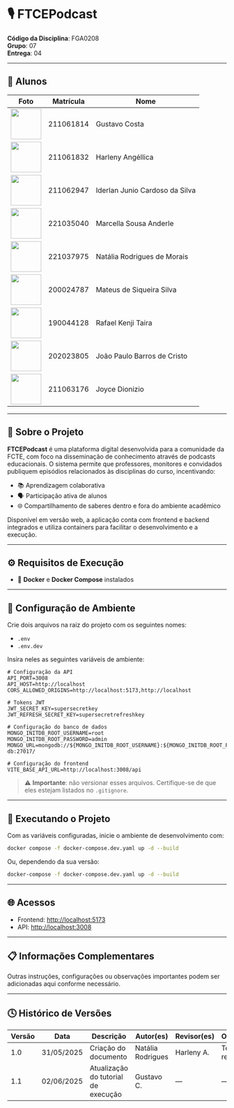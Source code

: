# 🎙️ FTCEPodcast

**Código da Disciplina**: FGA0208  
**Grupo**: 07  
**Entrega**: 04

---

## 👥 Alunos

| Foto | Matrícula | Nome |
|------|-----------|------|
| <img src="https://avatars.githubusercontent.com/u/101185927?v=4" height="70"> | 211061814 | Gustavo Costa |
| <img src="https://avatars.githubusercontent.com/u/101184511?v=4" height="70"> | 211061832 | Harleny Angéllica |
| <img src="https://avatars.githubusercontent.com/u/101422838?v=4" height="70"> | 211062947 | Iderlan Junio Cardoso da Silva |
| <img src="https://avatars.githubusercontent.com/u/144747380?v=4" height="70"> | 221035040 | Marcella Sousa Anderle |
| <img src="https://avatars.githubusercontent.com/u/137426012?v=4" height="70"> | 221037975 | Natália Rodrigues de Morais |
| <img src="https://avatars.githubusercontent.com/u/43494763?v=4" height="70"> | 200024787 | Mateus de Siqueira Silva |
| <img src="https://avatars.githubusercontent.com/u/79025349?v=4" height="70"> | 190044128 | Rafael Kenji Taira |
| <img src="https://avatars.githubusercontent.com/u/70647018?v=4" height="70"> | 202023805 | João Paulo Barros de Cristo |
| <img src="https://avatars.githubusercontent.com/u/155927112?v=4" height="70"> | 211063176 | Joyce Dionizio |

---

## 📌 Sobre o Projeto

**FTCEPodcast** é uma plataforma digital desenvolvida para a comunidade da FCTE, com foco na disseminação de conhecimento através de podcasts educacionais. O sistema permite que professores, monitores e convidados publiquem episódios relacionados às disciplinas do curso, incentivando:

- 📚 Aprendizagem colaborativa  
- 🗣️ Participação ativa de alunos  
- 🌐 Compartilhamento de saberes dentro e fora do ambiente acadêmico

Disponível em versão web, a aplicação conta com frontend e backend integrados e utiliza containers para facilitar o desenvolvimento e a execução.

---

## ⚙️ Requisitos de Execução

- 🐳 **Docker** e **Docker Compose** instalados

---

## 🔐 Configuração de Ambiente

Crie dois arquivos na raiz do projeto com os seguintes nomes:

- `.env`  
- `.env.dev`

Insira neles as seguintes variáveis de ambiente:

```env
# Configuração da API
API_PORT=3008
API_HOST=http://localhost
CORS_ALLOWED_ORIGINS=http://localhost:5173,http://localhost

# Tokens JWT
JWT_SECRET_KEY=supersecretkey
JWT_REFRESH_SECRET_KEY=supersecretrefreshkey

# Configuração do banco de dados
MONGO_INITDB_ROOT_USERNAME=root
MONGO_INITDB_ROOT_PASSWORD=admin
MONGO_URL=mongodb://${MONGO_INITDB_ROOT_USERNAME}:${MONGO_INITDB_ROOT_PASSWORD}@fctepocast-db:27017/

# Configuração do frontend
VITE_BASE_API_URL=http://localhost:3008/api
```

> ⚠️ **Importante**: não versionar esses arquivos. Certifique-se de que eles estejam listados no `.gitignore`.

---

## 🚀 Executando o Projeto

Com as variáveis configuradas, inicie o ambiente de desenvolvimento com:

```bash
docker compose -f docker-compose.dev.yaml up -d --build
```

Ou, dependendo da sua versão:

```bash
docker-compose -f docker-compose.dev.yaml up -d --build
```

---

## 🌐 Acessos

- Frontend: [http://localhost:5173](http://localhost:5173)  
- API: [http://localhost:3008](http://localhost:3008)

---

## 📋 Informações Complementares

Outras instruções, configurações ou observações importantes podem ser adicionadas aqui conforme necessário.

---

## 🕓 Histórico de Versões

| Versão | Data | Descrição | Autor(es) | Revisor(es) | Observações |
|--------|------|-----------|-----------|-------------|-------------|
| 1.0 | 31/05/2025 | Criação do documento | Natália Rodrigues | Harleny A. | Texto revisado |
| 1.1 | 02/06/2025 | Atualização do tutorial de execução | Gustavo C. | — | — |
